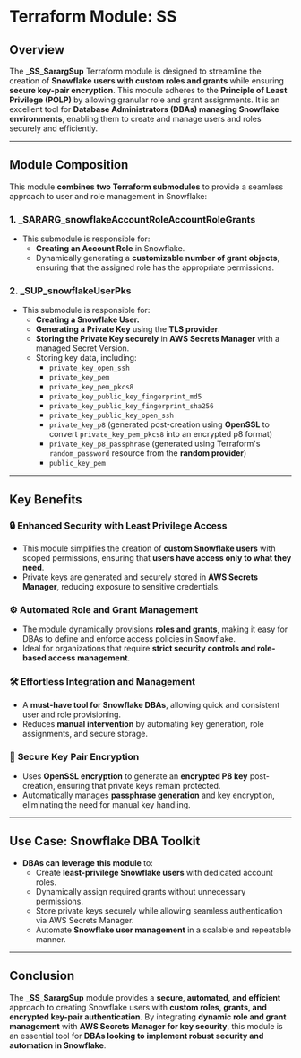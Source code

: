 # Terraform Module: SS

## Overview

The **\_SS_SarargSup** Terraform module is designed to streamline the creation of **Snowflake users with custom roles and grants** while ensuring **secure key-pair encryption**. This module adheres to the **Principle of Least Privilege (POLP)** by allowing granular role and grant assignments. It is an excellent tool for **Database Administrators (DBAs) managing Snowflake environments**, enabling them to create and manage users and roles securely and efficiently.

---

## Module Composition

This module **combines two Terraform submodules** to provide a seamless approach to user and role management in Snowflake:

### **1. \_SARARG_snowflakeAccountRoleAccountRoleGrants**

- This submodule is responsible for:
  - **Creating an Account Role** in Snowflake.
  - Dynamically generating a **customizable number of grant objects**, ensuring that the assigned role has the appropriate permissions.

### **2. \_SUP_snowflakeUserPks**

- This submodule is responsible for:
  - **Creating a Snowflake User.**
  - **Generating a Private Key** using the **TLS provider**.
  - **Storing the Private Key securely** in **AWS Secrets Manager** with a managed Secret Version.
  - Storing key data, including:
    - `private_key_open_ssh`
    - `private_key_pem`
    - `private_key_pem_pkcs8`
    - `private_key_public_key_fingerprint_md5`
    - `private_key_public_key_fingerprint_sha256`
    - `private_key_public_key_open_ssh`
    - `private_key_p8` (generated post-creation using **OpenSSL** to convert `private_key_pem_pkcs8` into an encrypted p8 format)
    - `private_key_p8_passphrase` (generated using Terraform's `random_password` resource from the **random provider**)
    - `public_key_pem`

---

## Key Benefits

### 🔒 **Enhanced Security with Least Privilege Access**

- This module simplifies the creation of **custom Snowflake users** with scoped permissions, ensuring that **users have access only to what they need**.
- Private keys are generated and securely stored in **AWS Secrets Manager**, reducing exposure to sensitive credentials.

### ⚙️ **Automated Role and Grant Management**

- The module dynamically provisions **roles and grants**, making it easy for DBAs to define and enforce access policies in Snowflake.
- Ideal for organizations that require **strict security controls and role-based access management**.

### 🛠️ **Effortless Integration and Management**

- A **must-have tool for Snowflake DBAs**, allowing quick and consistent user and role provisioning.
- Reduces **manual intervention** by automating key generation, role assignments, and secure storage.

### 🔑 **Secure Key Pair Encryption**

- Uses **OpenSSL encryption** to generate an **encrypted P8 key** post-creation, ensuring that private keys remain protected.
- Automatically manages **passphrase generation** and key encryption, eliminating the need for manual key handling.

---

## Use Case: Snowflake DBA Toolkit

- **DBAs can leverage this module** to:
  - Create **least-privilege Snowflake users** with dedicated account roles.
  - Dynamically assign required grants without unnecessary permissions.
  - Store private keys securely while allowing seamless authentication via AWS Secrets Manager.
  - Automate **Snowflake user management** in a scalable and repeatable manner.

---

## Conclusion

The **\_SS_SarargSup** module provides a **secure, automated, and efficient** approach to creating Snowflake users with **custom roles, grants, and encrypted key-pair authentication**. By integrating **dynamic role and grant management** with **AWS Secrets Manager for key security**, this module is an essential tool for **DBAs looking to implement robust security and automation in Snowflake**.
